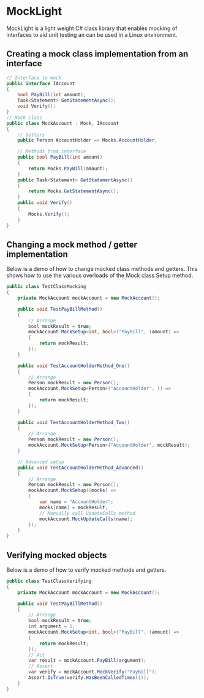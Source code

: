 # MockLight
MockLight is a light weight C# class library that enables mocking of interfaces to aid unit testing an can be used in a Linux environment.

## Creating a mock class implementation from an interface
```cs
// Interface to mock
public interface IAccount
{
    bool PayBill(int amount);
    Task<Statement> GetStatementAsync();
    void Verify();
}
// Mock class
public class MockAccount : Mock, IAccount
{
    // Getters
    public Person AccountHolder => Mocks.AccountHolder;

    // Methods from interface
    public bool PayBill(int amount)
    {
        return Mocks.PayBill(amount);
    }
    public Task<Statement> GetStatementAsync()
    {
        return Mocks.GetStatementAsync();
    }
    public void Verify()
    {
        Mocks.Verify();
    }
}
```
## Changing a mock method / getter implementation
Below is a demo of how to change mocked class methods and getters. This shows how to use the various overloads of the Mock class Setup method.
```cs
public class TestClassMocking
{
    private MockAccount mockAccount = new MockAccount();

    public void TestPayBillMethod()
    {
        // Arrange
        bool mockResult = true;
        mockAccount.MockSetup<int, bool>("PayBill", (amount) =>
        {
            return mockResult;
        });
    }

    public void TestAccountHolderMethod_One()
    {
        // Arrange
        Person mockResult = new Person();
        mockAccount.MockSetup<Person>("AccountHolder", () =>
        {
            return mockResult;
        });
    }

    public void TestAccountHolderMethod_Two()
    {
        // Arrange
        Person mockResult = new Person();
        mockAccount.MockSetup<Person>("AccountHolder", mockResult);
    }

    // Advanced setup
    public void TestAccountHolderMethod_Advanced()
    {
        // Arrange
        Person mockResult = new Person();
        mockAccount.MockSetup((mocks) =>
        {
            var name = "AccountHolder";
            mocks[name] = mockResult;
            // Manually call UpdateCalls method
            mockAccount.MockUpdateCalls(name);
        });
    }
}
```
## Verifying mocked objects
Below is a demo of how to verify mocked methods and getters.
```cs
public class TestClassVerifying
{
    private MockAccount mockAccount = new MockAccount();

    public void TestPayBillMethod()
    {
        // Arrange
        bool mockResult = true;
        int argument = 1;
        mockAccount.MockSetup<int, bool>("PayBill", (amount) =>
        {
            return mockResult;
        });
        // Act
        var result = mockAccount.PayBill(argument);
        // Assert
        var verify = mockAccount.MockVerify("PayBill");
        Assert.IsTrue(verify.HasBeenCalledTimes(1));
    }
}
```

